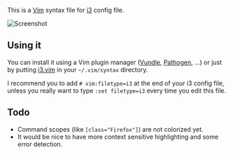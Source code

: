 This is a [Vim](http://vim.org) syntax file for [i3](http://i3wm.org/) config file.

![Screenshot](http://ompldr.org/vZndvNg/i3-vim-syntax.png)

## Using it

You can install it using a Vim plugin manager ([Vundle], [Pathogen], …) or just by putting [i3.vim][i3vim] in your `~/.vim/syntax` directory.

I recommend you to add `# vim:filetype=i3` at the end of your i3 config file, unless you really want to type `:set filetype=i3` every time you edit this file.

## Todo

 * Command scopes (like `[class="Firefox"]`) are not colorized yet.
 * It would be nice to have more context sensitive highlighting and some error detection.

[Vundle]:http://github.com/gmarik/vundle/
[Pathogen]:http://github.com/tpope/vim-pathogen/
[i3vim]: http://raw.github.com/PotatoesMaster/i3-vim-syntax/master/syntax/i3.vim
